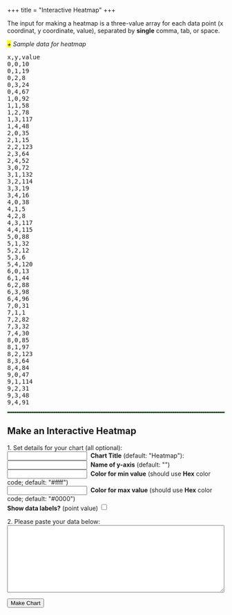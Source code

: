 +++
title = "Interactive Heatmap"
+++
<div>
<script src="https://code.highcharts.com/modules/heatmap.js"></script>
<p> The input for making a heatmap is a three-value array for each data point (x coordinat, y coordinate, value), separated by <strong>single</strong> comma, tab, or space.</p>
<span class="csv-toggle"><em><mark>+</mark> Sample data for heatmap</em></span>
<span class="csv-example" style="width: 100%">
<pre>
x,y,value
0,0,10
0,1,19
0,2,8
0,3,24
0,4,67
1,0,92
1,1,58
1,2,78
1,3,117
1,4,48
2,0,35
2,1,15
2,2,123
2,3,64
2,4,52
3,0,72
3,1,132
3,2,114
3,3,19
3,4,16
4,0,38
4,1,5
4,2,8
4,3,117
4,4,115
5,0,88
5,1,32
5,2,12
5,3,6
5,4,120
6,0,13
6,1,44
6,2,88
6,3,98
6,4,96
7,0,31
7,1,1
7,2,82
7,3,32
7,4,30
8,0,85
8,1,97
8,2,123
8,3,64
8,4,84
9,0,47
9,1,114
9,2,31
9,3,48
9,4,91
</pre></span>
<script>
function main() {
  $('.csv-example').hide();
  $('.csv-toggle').on('click', function() {
    $(this).toggleClass('active');
    $(this).next().slideToggle(400);
  });
}
$(document).ready(main);
</script>

<hr style="border: 1px dashed #008800">

<h2>Make an Interactive Heatmap</h2>

<form>
<p>1. Set details for your chart (all optional):<br>
<input type="text" name="mtitle">&nbsp;&nbsp;<strong>Chart Title</strong> (default: "Heatmap"):<br>
<input type="text" name="yaxis">&nbsp;&nbsp;<strong>Name of y-axis</strong> (default: "")<br>
<input type="text" name="mincolor">&nbsp;&nbsp;<strong>Color for min value</strong> (should use <strong>Hex</strong> color code; default: "#ffff")<br> 
<input type="text" name="maxcolor">&nbsp;&nbsp;<strong>Color for max value</strong> (should use <strong>Hex</strong> color code; default: "#0000")<br> 
<strong>Show data labels?</strong> (point value) <input type="checkbox" id="select-datalebels" style="height: 1.2em;">
</p>
<p>2. Please paste your data below:<br>
<textarea rows="10" cols="60" name="usrcsv"></textarea><br>
</p>
</form>
<button id="makeChart">Make Chart</button>
<br>

<div id="container" style="width: 90%; margin: 0 auto"></div>
<script>
$(function () {
  $('#makeChart').click(function(){
    if ($('textarea[name=usrcsv]').val() == "") {
	alert("You need to enter the data!")
	} else {
	var usrinput = $('textarea[name=usrcsv]').val();
	var usrcsv = usrinput.replace(/[ \t]+/g, ",");
	};
    if ($('input[name=mtitle]').val() == "") {
	var mtitle = 'Heatmap';
	} else {
	var mtitle = $('input[name=mtitle]').val();
	};
    if ($('input[name=yaxis]').val() == "") {
	var ytitle = ''
	} else {
	var ytitle = $('input[name=yaxis]').val();
	};
    if ($('input[name=mincolor]').val() == "") {
	var mincolor = '#fff'
	} else {
	var mincolor = $('input[name=mincolor]').val();
	};
    if ($('input[name=maxcolor]').val() == "") {
	var maxcolor = '#000'
	} else {
	var maxcolor = $('input[name=maxcolor]').val();
	};
    if ($("#select-datalebels").is(":checked")) {
	var showLabels = true;
       } else {
	var showLabels = false;
       };
    if ($('input[name=preurl]').val() == "") {
	var preurl = 'https://scholar.google.com/scholar?hl=en&q='
	} else {
	var preurl = $('input[name=preurl]').val();
	};
 Highcharts.chart('container', {
     chart: {
         type: 'heatmap',
	 inverted: false,
	  style: {
	     fontFamily: 'Arial'
	  }
       },
       data: {
         csv: usrcsv,
       },
       plotOptions: {
	 heatmap: {
	    dataLabels: {
		enabled: showLabels,
		format: '{point.value:.2f}'
	    },
	    turboThreshold: 0
	 }
       },
    colorAxis: {
        minColor: mincolor,
        maxColor: maxcolor
    },
    title: {
         text: mtitle
    },
    yAxis:{
	 title: {
	    text: ytitle
	}
    },
    legend: {
	    enabled: false
    },
    credits: {
	    enabled: false
    },
    legend: {
        align: 'right',
        layout: 'vertical',
        margin: 0,
        verticalAlign: 'middle',
        symbolHeight: 220
    },
    exporting: {
	enabled: true
    },
    series: [{
         tooltip: {
	    headerFormat: '',
	    pointFormat: '({point.x}, {point.y}): <b>{point.value}</b>'
         }
    }]
    });
  });
});
</script>
</div>
